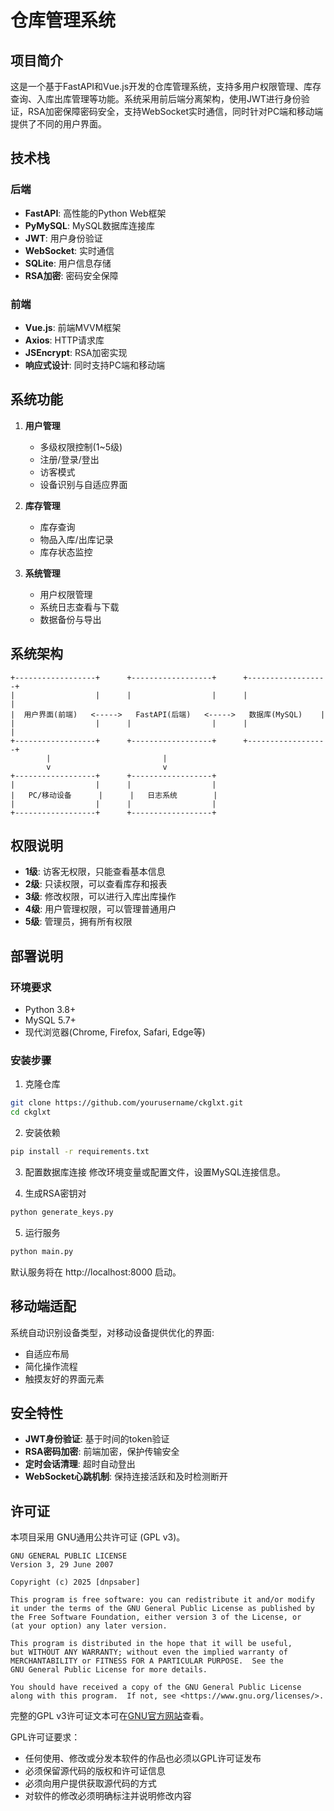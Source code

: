 # 仓库管理系统

## 项目简介

这是一个基于FastAPI和Vue.js开发的仓库管理系统，支持多用户权限管理、库存查询、入库出库管理等功能。系统采用前后端分离架构，使用JWT进行身份验证，RSA加密保障密码安全，支持WebSocket实时通信，同时针对PC端和移动端提供了不同的用户界面。

## 技术栈

### 后端
- **FastAPI**: 高性能的Python Web框架
- **PyMySQL**: MySQL数据库连接库
- **JWT**: 用户身份验证
- **WebSocket**: 实时通信
- **SQLite**: 用户信息存储
- **RSA加密**: 密码安全保障

### 前端
- **Vue.js**: 前端MVVM框架
- **Axios**: HTTP请求库
- **JSEncrypt**: RSA加密实现
- **响应式设计**: 同时支持PC端和移动端

## 系统功能

1. **用户管理**
   - 多级权限控制(1~5级)
   - 注册/登录/登出
   - 访客模式
   - 设备识别与自适应界面

2. **库存管理**
   - 库存查询
   - 物品入库/出库记录
   - 库存状态监控

3. **系统管理**
   - 用户权限管理
   - 系统日志查看与下载
   - 数据备份与导出

## 系统架构

```
+------------------+      +------------------+      +------------------+
|                  |      |                  |      |                  |
|  用户界面(前端)   <----->   FastAPI(后端)   <----->   数据库(MySQL)    |
|                  |      |                  |      |                  |
+------------------+      +------------------+      +------------------+
        |                         |
        v                         v
+------------------+      +------------------+
|                  |      |                  |
|   PC/移动设备      |      |   日志系统        |
|                  |      |                  |
+------------------+      +------------------+
```

## 权限说明

- **1级**: 访客无权限，只能查看基本信息
- **2级**: 只读权限，可以查看库存和报表
- **3级**: 修改权限，可以进行入库出库操作
- **4级**: 用户管理权限，可以管理普通用户
- **5级**: 管理员，拥有所有权限

## 部署说明

### 环境要求
- Python 3.8+
- MySQL 5.7+
- 现代浏览器(Chrome, Firefox, Safari, Edge等)

### 安装步骤

1. 克隆仓库
```bash
git clone https://github.com/yourusername/ckglxt.git
cd ckglxt
```

2. 安装依赖
```bash
pip install -r requirements.txt
```

3. 配置数据库连接
修改环境变量或配置文件，设置MySQL连接信息。

4. 生成RSA密钥对
```bash
python generate_keys.py
```

5. 运行服务
```bash
python main.py
```

默认服务将在 http://localhost:8000 启动。


## 移动端适配

系统自动识别设备类型，对移动设备提供优化的界面:
- 自适应布局
- 简化操作流程
- 触摸友好的界面元素

## 安全特性

- **JWT身份验证**: 基于时间的token验证
- **RSA密码加密**: 前端加密，保护传输安全
- **定时会话清理**: 超时自动登出
- **WebSocket心跳机制**: 保持连接活跃和及时检测断开

## 许可证

本项目采用 GNU通用公共许可证 (GPL v3)。

```
GNU GENERAL PUBLIC LICENSE
Version 3, 29 June 2007

Copyright (c) 2025 [dnpsaber]

This program is free software: you can redistribute it and/or modify
it under the terms of the GNU General Public License as published by
the Free Software Foundation, either version 3 of the License, or
(at your option) any later version.

This program is distributed in the hope that it will be useful,
but WITHOUT ANY WARRANTY; without even the implied warranty of
MERCHANTABILITY or FITNESS FOR A PARTICULAR PURPOSE.  See the
GNU General Public License for more details.

You should have received a copy of the GNU General Public License
along with this program.  If not, see <https://www.gnu.org/licenses/>.
```

完整的GPL v3许可证文本可在[GNU官方网站](https://www.gnu.org/licenses/gpl-3.0.html)查看。

GPL许可证要求：
- 任何使用、修改或分发本软件的作品也必须以GPL许可证发布
- 必须保留源代码的版权和许可证信息
- 必须向用户提供获取源代码的方式
- 对软件的修改必须明确标注并说明修改内容
